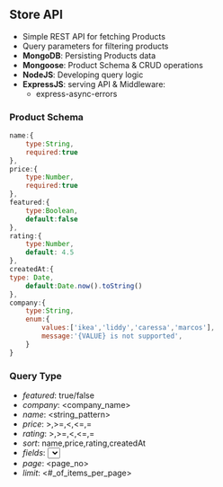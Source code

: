 ## Store API 
* Simple REST API for fetching Products
* Query parameters for filtering products
* **MongoDB**: Persisting Products data
* **Mongoose**: Product Schema & CRUD operations 
* **NodeJS**: Developing query logic 
* **ExpressJS**: serving API & Middleware:
  * express-async-errors
  
### Product Schema
```javascript
name:{
    type:String,
    required:true
},
price:{
    type:Number,
    required:true
},
featured:{
    type:Boolean,
    default:false
},
rating:{
    type:Number,
    default: 4.5
},
createdAt:{
type: Date,
    default:Date.now().toString()
},
company:{
    type:String,
    enum:{
        values:['ikea','liddy','caressa','marcos'],
        message:'{VALUE} is not supported',
    }
}
```

### Query Type
* _featured_: true/false
* _company_: <company_name>
* _name_: <string_pattern>
* _price_: >,>=,<,<=,= 
* _rating_: >,>=,<,<=,= 
* _sort_: name,price,rating,createdAt
* _fields_: <select particular fields>
* _page_: <page_no>
* _limit_: <#_of_items_per_page>
